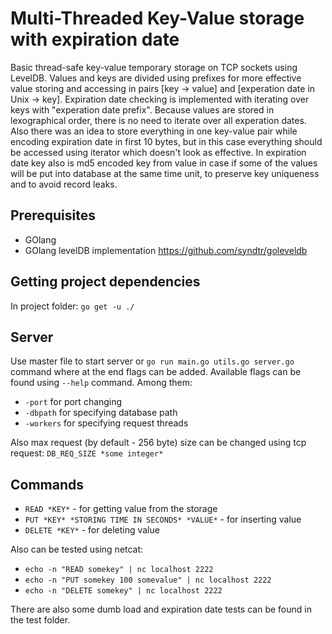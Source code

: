 # Multi-Threaded Key-Value storage with expiration date
  Basic thread-safe key-value temporary storage on TCP sockets using LevelDB. Values and keys are divided using prefixes for more effective value storing and accessing in pairs [key -> value] and [experation date in Unix -> key]. Expiration date checking is implemented with iterating over keys with "experation date prefix". Because values are stored in lexographical order, there is no need to iterate over all experation dates. 
 Also there was an idea to store everything in one key-value pair while encoding expiration date in first 10 bytes, but in this case everything should be accessed using iterator which doesn't look as effective. In expiration date key also is md5 encoded key from value in case if some of the values will be put into database at the same time unit, to preserve key uniqueness and to avoid record leaks.
## Prerequisites

- GOlang
- GOlang levelDB implementation https://github.com/syndtr/goleveldb 

## Getting project dependencies

In project folder: `go get -u ./`

## Server

Use master file to start server or ```go run main.go utils.go server.go``` command where at the end flags can be added. Available flags can be found using `--help` command. Among them:
- `-port` for port changing
- `-dbpath` for specifying database path
- `-workers` for specifying request threads

Also max request (by default - 256 byte) size can be changed using tcp request: 
```DB_REQ_SIZE *some integer*```

## Commands
- `READ *KEY*` - for getting value from the storage
- `PUT *KEY* *STORING TIME IN SECONDS* *VALUE*` - for inserting value  
- `DELETE *KEY*` - for deleting value

Also can be tested using netcat:
- `echo -n "READ somekey" | nc localhost 2222`
- `echo -n "PUT somekey 100 somevalue" | nc localhost 2222`
- `echo -n "DELETE somekey" | nc localhost 2222`

There are also some dumb load and expiration date tests can be found in the test folder.
